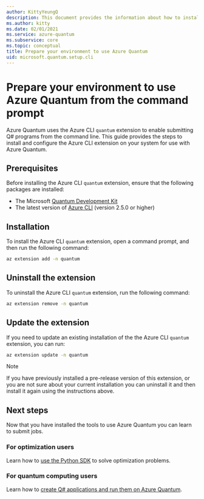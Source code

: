 ```yaml
---
author: KittyYeungQ
description: This document provides the information about how to install the necessary tools on your computer to submit Q# programs to Azure Quantum from the command line.
ms.author: kitty
ms.date: 02/01/2021
ms.service: azure-quantum
ms.subservice: core
ms.topic: conceptual
title: Prepare your environment to use Azure Quantum
uid: microsoft.quantum.setup.cli
---
```


# Prepare your environment to use Azure Quantum from the command prompt

Azure Quantum uses the Azure CLI `quantum` extension to enable submitting Q# programs from the command line. This guide provides the steps to install and configure the Azure CLI extension on your system for use with Azure Quantum.

## Prerequisites

Before installing the Azure CLI `quantum` extension, ensure that the following packages are installed:

- The Microsoft [Quantum Development Kit](xref:microsoft.quantum.install-qdk.overview.standalone)
- The latest version of [Azure CLI](https://docs.microsoft.com/cli/azure/install-azure-cli?view=azure-cli-latest&preserve-view=true)
  (version 2.5.0 or higher)

## Installation

To install the Azure CLI `quantum` extension, open a command prompt, and then run the following command:

```bash
az extension add -n quantum
```

## Uninstall the extension

To uninstall the Azure CLI `quantum` extension, run the following command:

```bash
az extension remove -n quantum
```

## Update the extension

If you need to update an existing installation of the the Azure CLI `quantum` extension, you can run:

```bash
az extension update -n quantum
```

> [!NOTE]
> If you have previously installed a pre-release version of this extension, or you are not sure about your current installation you can uninstall it and then install it again using the instructions above.

## Next steps

Now that you have installed the tools to use Azure Quantum you can learn to submit jobs.

### For optimization users

Learn how to [use the Python SDK](xref:microsoft.quantum.optimization.install-sdk) to solve optimization problems.

### For quantum computing users

Learn how to [create Q# applications and run them on Azure Quantum](xref:microsoft.quantum.create-applications).

